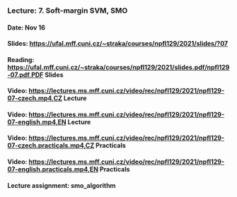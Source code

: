 ### Lecture: 7. Soft-margin SVM, SMO
#### Date: Nov 16
#### Slides: https://ufal.mff.cuni.cz/~straka/courses/npfl129/2021/slides/?07
#### Reading: https://ufal.mff.cuni.cz/~straka/courses/npfl129/2021/slides.pdf/npfl129-07.pdf,PDF Slides
#### Video: https://lectures.ms.mff.cuni.cz/video/rec/npfl129/2021/npfl129-07-czech.mp4,CZ Lecture
#### Video: https://lectures.ms.mff.cuni.cz/video/rec/npfl129/2021/npfl129-07-english.mp4,EN Lecture
#### Video: https://lectures.ms.mff.cuni.cz/video/rec/npfl129/2021/npfl129-07-czech.practicals.mp4,CZ Practicals
#### Video: https://lectures.ms.mff.cuni.cz/video/rec/npfl129/2021/npfl129-07-english.practicals.mp4,EN Practicals
#### Lecture assignment: smo_algorithm
